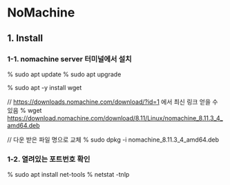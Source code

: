 # NoMachine

## 1. Install 

### 1-1. nomachine server 터미널에서 설치
  % sudo apt update
  % sudo apt upgrade

  % sudo apt -y install wget

  // https://downloads.nomachine.com/download/?id=1 에서 최신 링크 얻을 수 있음 
  % wget https://download.nomachine.com/download/8.11/Linux/nomachine_8.11.3_4_amd64.deb

  // 다운 받은 파일 명으로 교체
  % sudo dpkg -i nomachine_8.11.3_4_amd64.deb

### 1-2. 열려있는 포트번호 확인
   % sudo apt install net-tools
   % netstat -tnlp
